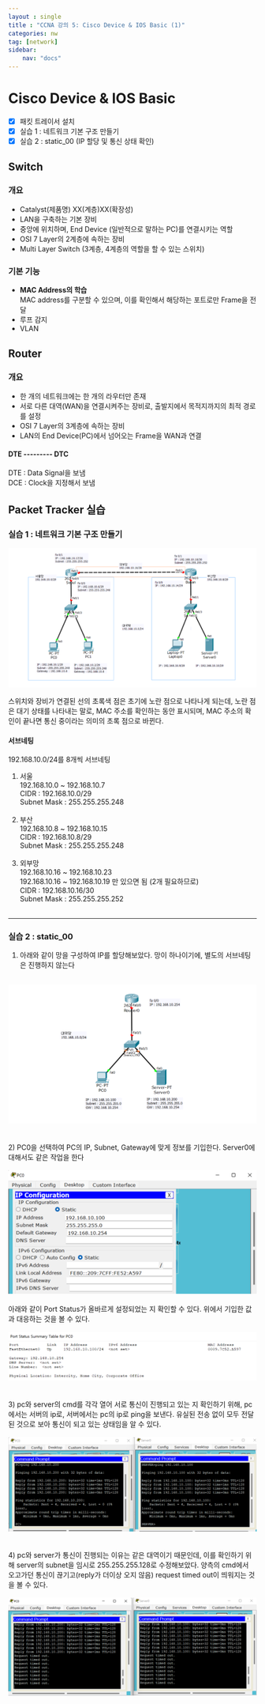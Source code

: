 ```yaml
---
layout : single
title : "CCNA 강의 5: Cisco Device & IOS Basic (1)"
categories: nw
tag: [network]
sidebar:
    nav: "docs"
---
```


# Cisco Device & IOS Basic

-  [x] 패킷 트레이서 설치
-  [x] 실습 1 : 네트워크 기본 구조 만들기
-  [x] 실습 2 : static_00 (IP 할당 및 통신 상태 확인)

## Switch
### 개요
- Catalyst(제품명) XX(계층)XX(확장성)
- LAN을 구축하는 기본 장비
- 중앙에 위치하며, End Device (일반적으로 말하는 PC)를 연결시키는 역할
- OSI 7 Layer의 2계층에 속하는 장비
- Multi Layer Switch (3계층, 4계층의 역할을 할 수 있는 스위치)

### 기본 기능
- **MAC Address의 학습** <br>MAC address를 구분할 수 있으며, 이를 확인해서 해당하는 포트로만 Frame을 전달
- 루프 감지
- VLAN

## Router
### 개요
- 한 개의 네트워크에는 한 개의 라우터만 존재
- 서로 다른 대역(WAN)을 연결시켜주는 장비로, 출발지에서 목적지까지의 최적 경로를 설정
- OSI 7 Layer의 3계층에 속하는 장비
- LAN의 End Device(PC)에서 넘어오는 Frame을 WAN과 연결

#### DTE --------- DTC
DTE : Data Signal을 보냄<br>
DCE : Clock을 지정해서 보냄

<!-- ### Modular Interface
- Interface의 수를 결정하는 장비를 말한다.
- Module을 설치할 수 있는 공간을 Slot이라고 한다.
- 숫자는 인터페이스의 수를 나타난다. -->

## Packet Tracker 실습

### 실습 1 : 네트워크 기본 구조 만들기

<img src = "/images/network/packet_tracer/1.png">

스위치와 장비가 연결된 선의 초록색 점은 초기에 노란 점으로 나타나게 되는데, 노란 점은 대기 상태를 나타내는 말로, MAC 주소를 확인하는 동안 표시되며, MAC 주소의 확인이 끝나면 통신 중이라는 의미의 초록 점으로 바뀐다.

#### 서브네팅
192.168.10.0/24를 8개씩 서브네팅

1. 서울<br>
192.168.10.0 ~ 192.168.10.7<br>
CIDR : 192.168.10.0/29<br>
Subnet Mask : 255.255.255.248<br><br>
2. 부산<br>
192.168.10.8 ~ 192.168.10.15<br>
CIDR : 192.168.10.8/29<br>
Subnet Mask : 255.255.255.248<br><br>
3. 외부망<br>
192.168.10.16 ~ 192.168.10.23<br>
192.168.10.16 ~ 192.168.10.19 만 있으면 됨 (2개 필요하므로)<br>
CIDR : 192.168.10.16/30<br>
Subnet Mask : 255.255.255.252<br><br>

---

### 실습 2 : static_00
1) 아래와 같이 망을 구성하여 IP를 할당해보았다. 망이 하나이기에, 별도의 서브네팅은 진행하지 않는다<br><Br>
<img src = "/images/network/packet_tracer/6.png">
<br><Br><Br>
2) PC0을 선택하여 PC의 IP, Subnet, Gateway에 맞게 정보를 기입한다. Server0에 대해서도 같은 작업을 한다<br><Br>
<img src = "/images/network/packet_tracer/2.png">
<br><Br>아래와 같이 Port Status가 올바르게 설정되었는 지 확인할 수 있다. 위에서 기입한 값과 대응하는 것을 볼 수 있다.<br><Br>
<img src = "/images/network/packet_tracer/3.png">
<br><Br><Br>
3) pc와 server의 cmd를 각각 열어 서로 통신이 진행되고 있는 지 확인하기 위해, pc에서는 서버의 ip로, 서버에서는 pc의 ip로 ping을 보낸다. 유실된 전송 없이 모두 전달된 것으로 보아 통신이 되고 있는 상태임을 알 수 있다.<br><Br>
<img src = "/images/network/packet_tracer/4.png">
<br><Br><Br>
4) pc와 server가 통신이 진행되는 이유는 같은 대역이기 때문인데, 이를 확인하기 위해 server의 subnet을 임시로 255.255.255.128로 수정해보았다. 양측의 cmd에서 오고가던 통신이 끊기고(reply가 더이상 오지 않음) request timed out이 띄워지는 것을 볼 수 있다.<br><Br>
<img src = "/images/network/packet_tracer/5.png">
